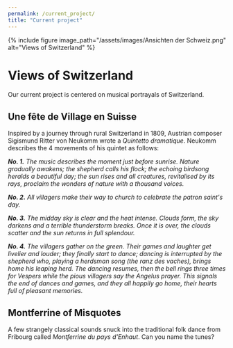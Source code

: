 ```yaml
---
permalink: /current_project/
title: "Current project"
---
```


{% include figure image_path="/assets/images/Ansichten der Schweiz.png" alt="Views of Switzerland" %}

Views of Switzerland
=====================
Our current project is centered on musical portrayals of Switzerland.

Une fête de Village en Suisse
-----------------------------
Inspired by a journey through rural Switzerland in 1809, Austrian composer Sigismund Ritter von Neukomm wrote a *Quintetto dramatique*. Neukomm describes the 4 movements of his quintet as follows: 

***No. 1.*** *The music describes the moment just before sunrise. Nature gradually awakens; the shepherd calls his flock; the echoing birdsong heralds a beautiful day; the sun rises and all creatures, revitalised by its rays, proclaim the wonders of nature with a thousand voices.*

***No. 2.*** *All villagers make their way to church to celebrate the patron saint's day.*

***No. 3.*** *The midday sky is clear and the heat intense. Clouds form, the sky darkens and a terrible thunderstorm breaks. Once it is over, the clouds scatter and the sun returns in full splendour.*

***No. 4.*** *The villagers gather on the green. Their games and laughter get livelier and louder; they finally start to dance; dancing is interrupted by the shepherd who, playing a herdsman song (the ranz des vaches), brings home his leaping herd. The dancing resumes, then the bell rings three times for Vespers while the pious villagers say the Angelus prayer. This signals the end of dances and games, and they all happily go home, their hearts full of pleasant memories.*

Montferrine of Misquotes
----------------------------
A few strangely classical sounds snuck into the traditional folk dance from Fribourg called *Montferrine du pays d'Enhaut*. Can you name the tunes?
